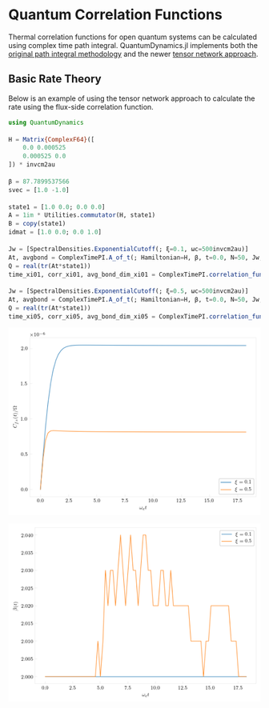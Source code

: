 # Quantum Correlation Functions

Thermal correlation functions for open quantum systems can be calculated using complex time path integral. QuantumDynamics.jl implements both the [original path integral methodology](https://doi.org/10.1063/1.468244) and the newer [tensor network approach](https://doi.org/10.1063/5.0174338).

## Basic Rate Theory
Below is an example of using the tensor network approach to calculate the rate using the flux-side correlation function.

```julia
using QuantumDynamics

H = Matrix{ComplexF64}([
    0.0 0.000525
    0.000525 0.0
]) * invcm2au

β = 87.7899537566
svec = [1.0 -1.0]

state1 = [1.0 0.0; 0.0 0.0]
A = 1im * Utilities.commutator(H, state1)
B = copy(state1)
idmat = [1.0 0.0; 0.0 1.0]

Jw = [SpectralDensities.ExponentialCutoff(; ξ=0.1, ωc=500invcm2au)]
At, avgbond = ComplexTimePI.A_of_t(; Hamiltonian=H, β, t=0.0, N=50, Jw, svec, A=idmat)
Q = real(tr(At*state1))
time_xi01, corr_xi01, avg_bond_dim_xi01 = ComplexTimePI.correlation_function_tnpi(; Hamiltonian=H, β, tfinal=8000.0, dt=100.0, N=50, Jw, svec, A, B=[B], Z=Q, verbose=true)

Jw = [SpectralDensities.ExponentialCutoff(; ξ=0.5, ωc=500invcm2au)]
At, avgbond = ComplexTimePI.A_of_t(; Hamiltonian=H, β, t=0.0, N=50, Jw, svec, A=idmat)
Q = real(tr(At*state1))
time_xi05, corr_xi05, avg_bond_dim_xi05 = ComplexTimePI.correlation_function_tnpi(; Hamiltonian=H, β, tfinal=8000.0, dt=100.0, N=50, Jw, svec, A, B=[B], Z=Q, verbose=true)
```

![Flux-side correlation function](../tutorial_examples/rate_theory.png)

![Average bond dimension](../tutorial_examples/bond_dim_rate_theory.png)